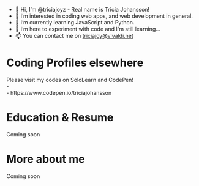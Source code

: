 - 👋 Hi, I’m @triciajoyz - Real name is Tricia Johansson!
- 👀 I’m interested in coding web apps, and web development in general.
- 🌱 I’m currently learning JavaScript and Python.
- 💞️ I’m here to experiment with code and I'm still learning...
- 📫 You can contact me on triciajoy@vivaldi.net

<h1>Coding Profiles elsewhere</h1>
Please visit my codes on SoloLearn and CodePen!<br>
- <a gref="https://www.sololearn.com/profile/17250751" target="_blank"> <br>
- https://www.codepen.io/triciajohansson

<h1>Education & Resume</h1>
Coming soon

<h1>More about me</h1>
Coming soon


<!---
triciajoyz/triciajoyz is a ✨ special ✨ repository because its `README.md` (this file) appears on your GitHub profile.
You can click the Preview link to take a look at your changes.
--->

